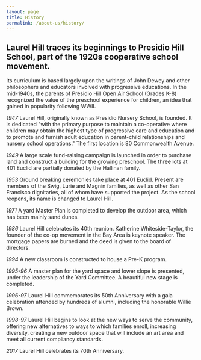 ```yaml
---
layout: page
title: History
permalink: /about-us/history/
---
```


## Laurel Hill traces its beginnings to Presidio Hill School, part of the 1920s cooperative school movement.  

Its curriculum is based largely upon the writings of John Dewey and other philosophers and educators involved with progressive educations. In the mid-1940s, the parents of Presidio Hill Open Air School (Grades K-8) recognized the value of the preschool experience for children, an idea that gained in popularity following WWII.


*1947*
Laurel Hill, originally known as Presidio Nursery School, is founded. It is dedicated "with the primary purpose to maintain a co-operative where children may obtain the highest type of progressive care and education and to promote and furnish adult education in parent-child relationships and nursery school operations." The first location is 80 Commonwealth Avenue.


*1949*
A large scale fund-raising campaign is launched in order to purchase land and construct a building for the growing preschool. The three lots at 401 Euclid are partially donated by the Hallinan family. 


*1953*
Ground breaking ceremonies take place at 401 Euclid. Present are members of the Swig, Lurie and Magnin families, as well as other San Francisco dignitaries, all of whom have supported the project. As the school reopens, its name is changed to Laurel Hill. 


*1971*
A yard Master Plan is completed to develop the outdoor area, which has been mainly sand dunes.


*1986*
Laurel Hill celebrates its 40th reunion.  Katherine Whiteside-Taylor, the founder of the co-op movement in the Bay Area is keynote speaker.  The mortgage papers are burned and the deed is given to the board of directors.


*1994*
A new classroom is constructed to house a Pre-K program.

*1995-96*
A master plan for the yard space and lower slope is presented, under the leadership of the Yard Committee. A beautiful new stage is completed. 


*1996-97*
Laurel Hill commemorates its 50th Anniversary with a gala celebration attended by hundreds of alumni, including the honorable Willie Brown.


*1998-97*
Laurel Hill begins to look at the new ways to serve the community, offering new alternatives to ways to which families enroll, increasing diversity, creating a new outdoor space that will include an art area and meet all current compliancy standards.


*2017*
Laurel Hill celebrates its 70th Anniversary.


